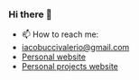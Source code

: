 ### Hi there 👋

- 📫 How to reach me:
- <a href="mailto:iacobuccivalerio@gmail.com">iacobuccivalerio@gmail.com</a>
- <a href="https://valerioiacobucci.com/">Personal website</a>
- <a href="https://pattex16.github.io/">Personal projects website</a>
